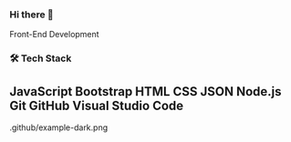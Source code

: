 ### Hi there 👋

Front-End Development

### 🛠  Tech Stack
## JavaScript  Bootstrap  HTML  CSS  JSON  Node.js  Git  GitHub  Visual Studio Code    

.github/example-dark.png
